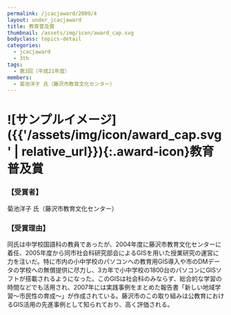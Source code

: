 ```yaml
---
permalink: /jcacjaward/2009/4
layout: under_jcacjaward
title: 教育普及賞
thumbnail: /assets/img/icon/award_cap.svg
bodyclass: topics-detail
categories:
  - jcacjaward
  - 3th
tags:
  - 第3回（平成21年度）
members:
  - 菊池洋子 氏（藤沢市教育文化センター）
---
```


# ![サンプルイメージ]({{'/assets/img/icon/award_cap.svg' | relative_url}}){:.award-icon}教育普及賞

### 【受賞者】

菊池洋子 氏（藤沢市教育文化センター）

### 【受賞理由】

同氏は中学校国語科の教員であったが、2004年度に藤沢市教育文化センターに着任、2005年度から同市社会科研究部会によるGISを用いた授業研究の運営に力を注いだ。特に市内の小中学校のパソコンへの教育用GIS導入や市のDMデータの学校への無償提供に尽力し、3カ年で小中学校の1800台のパソコンにGISソフトが搭載されるようになった。このGISは社会科のみならず、総合的な学習の時間などでも活用され、2007年には実践事例をまとめた報告書「新しい地域学習～市民性の育成～」が作成されている。藤沢市のこの取り組みは公教育におけるGIS活用の先進事例として知られており、高く評価される。
